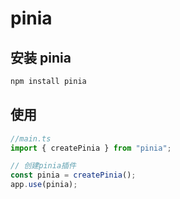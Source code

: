 # pinia

## 安装 pinia

```bash
npm install pinia
```

## 使用

```ts
//main.ts
import { createPinia } from "pinia";

// 创建pinia插件
const pinia = createPinia();
app.use(pinia);
```
